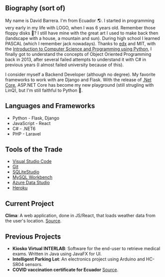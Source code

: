 ## Biography (sort of)

My name is David Barrera. I'm from Ecuador :earth_americas:. I started in programming very early in my life with LOGO, when I was 6 years old. Remember those floppy disks :floppy_disk:? I still have mine with the great art I used to make back then (landscape with a house, a mountain and sun). During high school I learned PASCAL (which I remember jack nowadays). Thanks to [edx](https://www.edx.org/) and MIT, with the [Introduction to Computer Science and Programming using Python](https://www.edx.org/course/introduction-to-computer-science-and-programming-7), I finally got to understand the concepts of Object Oriented Programming back in 2013, after several failed attempts to understand it with C# in previous years (I almost failed university because of this).

I consider myself a Backend Developer (although no degree). My favorite frameworks to work with are Django and Flask. With the release of [.Net Core](https://dotnet.microsoft.com/download), ASP.NET Core has become my new playground (still strugling with LinQ), but I'm still faithful to Python :snake:.

## Languages and Frameworks

* Python - Flask, Django
* JavaScript - React
* C# - .NET6
* PHP - Laravel

## Tools of the Trade

* [Visual Studio Code](https://code.visualstudio.com/)
* [Git](https://git-scm.com/)
* [SQLiteStudio](https://sqlitestudio.pl/)
* [MySQL Workbench](https://www.mysql.com/products/workbench/)
* [Azure Data Studio](https://azure.microsoft.com/en-us/services/developer-tools/data-studio/)
* [Heroku](https://www.heroku.com/home)

## Current Project

**Clima**: A web application, done in JS/React, that loads weather data from the user's location. [Source](https://github.com/dbarrerap/clima-app-react).

## Previous Projects

* **Kiosko Virtual INTERLAB**: Software for the end-user to retrieve medical exams. Written in Java using JavaFX for UI.
* **Intelligent Parking Lot**: An electronics project using Arduino and HC-SR04 sensors.
* **COVID vaccination certificate for Ecuador** [Source](https://github.com/dbarrerap/CovidCertificateGen).

<!--
**dbarrerap/dbarrerap** is a ✨ _special_ ✨ repository because its `README.md` (this file) appears on your GitHub profile.

Here are some ideas to get you started:

- 🔭 I’m currently working on ...
- 🌱 I’m currently learning ...
- 👯 I’m looking to collaborate on ...
- 🤔 I’m looking for help with ...
- 💬 Ask me about ...
- 📫 How to reach me: ...
- 😄 Pronouns: ...
- ⚡ Fun fact: ...
-->
